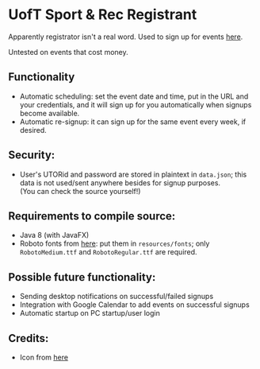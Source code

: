 # UofT Sport & Rec Registrant

Apparently registrator isn't a real word. Used to sign up for events [here](https://recreation.utoronto.ca/Program/GetProducts).

Untested on events that cost money.

## Functionality

- Automatic scheduling: set the event date and time, put in the URL and your credentials, and it will sign up for you automatically when signups become available.
- Automatic re-signup: it can sign up for the same event every week, if desired.

## Security:

- User's UTORid and password are stored in plaintext in `data.json`; this data is not used/sent anywhere besides for signup purposes.  
(You can check the source yourself!)

## Requirements to compile source:

- Java 8 (with JavaFX)
- Roboto fonts from [here](https://fonts.google.com/specimen/Roboto): put them in `resources/fonts`; only `RobotoMedium.ttf` and `RobotoRegular.ttf` are required.

## Possible future functionality:

- Sending desktop notifications on successful/failed signups
- Integration with Google Calendar to add events on successful signups
- Automatic startup on PC startup/user login

## Credits:

- Icon from [here](https://icon-icons.com/icon/alpha-t-circle/138951)
